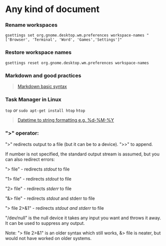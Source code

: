 Any kind of document
====================

### Rename workspaces

`gsettings set org.gnome.desktop.wm.preferences workspace-names "['Browser', 'Terminal', 'Word', 'Games','Settings']"`

### Restore workspace names

`gsettings reset org.gnome.desktop.wm.preferences workspace-names`

### Markdown and good practices

> [Markdown basic syntax](https://www.markdownguide.org/basic-syntax/)

### Task Manager in Linux

`top`
*or*
`sudo apt-get install htop`
`htop`

> [Datetime to string formatting e.g. %d-%M-%Y](https://www.ibm.com/docs/en/app-connect/11.0.0?topic=function-formatting-parsing-datetimes-as-strings)

### ">" operator:

">" redirects output to a file (but it can be to a device).
">>" to append.

If number is not specified, the standard output stream is assumed, but you can also redirect errors:

"> file"  - redirects *stdout* to file

"1> file" - redirects *stdout* to file

"2> file" - redirects *stderr* to file

"&> file" - redirects *stdout* and stderr to file

"> file 2>&1" - redirects *stdout and stderr* to file

"/dev/null" is the null device it takes any input you want and throws it away. It can be used to suppress any output.

Note: "> file 2>&1" is an older syntax which still works, &> file is neater, but would not have worked on older systems.
